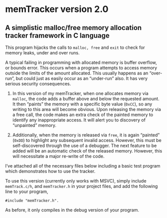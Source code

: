 # memTracker version 2.0

## A simplistic malloc/free memory allocation tracker framework in C language

This program hijacks the calls to ```malloc, free``` and ```exit``` to check for memory leaks, under and over runs.
 
A typical failing in programming with allocated memory is buffer overflow, or bounds error. This occurs when a program attempts to access memory outside the limits of the amount allocated. This usually happens as an “over-run”, but could just as easily occur as an “under-run” also. It has very serious security consequences.
 
1. In this version of my memTracker, when one allocates memory via ```malloc```, the code adds a buffer above and below the requested amount. It then “paints” the memory with a specific byte value (```0xCC```), so any writing to this area will become obvious. Upon releasing the memory via a free call, the code makes an extra check of the painted memory to identify any inappropriate access. It will alert you to discovery of “unpainted” memory.
 
2. Additionally, when the memory is released via ```free```, it is again “painted” (```0xDD```) to highlight any subsequent invalid access.  However, this must be self-discovered through the use of a debugger. The next feature to be added will be an automatic check of the released memory. However, this will necessitate a major re-write of the code.

I’ve attached all of the necessary files below including a basic test program which demonstrates how to use the tracker.
 
To use this version (currently only works with MSVC), simply include ```memTrack.c/h```, and ```memTracker.h``` in your project files, and add the following line to your program,
 
```#include "memTracker.h".```
 
As before, it only compiles in the debug version of your program.
